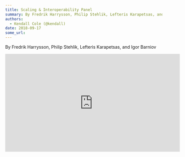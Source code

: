 ```yaml
---
title: Scaling & Interoperability Panel
summary: By Fredrik Harrysson, Philip Stehlik, Lefteris Karapetsas, and Igor Barniov
authors:
  - Kendall Cole (@kendall)
date: 2018-09-17
some_url: 
---
```


By Fredrik Harrysson, Philip Stehlik, Lefteris Karapetsas, and Igor Barniov

<div align="center"><iframe width="560" height="315" src="https://drive.google.com/file/d/1oSsWg6UEidV6Ro3kJGNcsJD0y2-nmJL1/preview" frameborder="0" allow="encrypted-media" allowfullscreen></iframe></div>